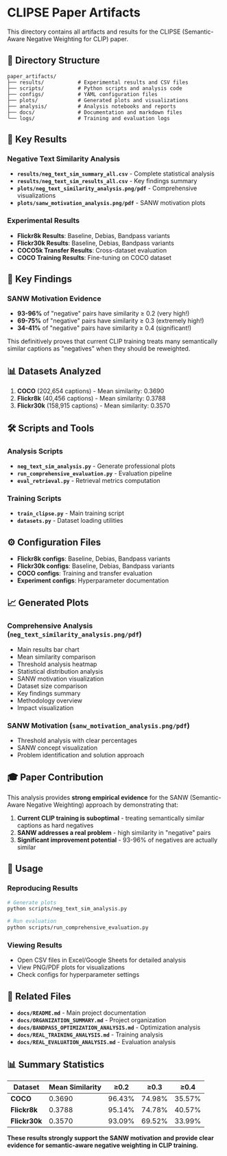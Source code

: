 # CLIPSE Paper Artifacts

This directory contains all artifacts and results for the CLIPSE (Semantic-Aware Negative Weighting for CLIP) paper.

## 📁 Directory Structure

```
paper_artifacts/
├── results/           # Experimental results and CSV files
├── scripts/           # Python scripts and analysis code
├── configs/           # YAML configuration files
├── plots/             # Generated plots and visualizations
├── analysis/          # Analysis notebooks and reports
├── docs/              # Documentation and markdown files
└── logs/              # Training and evaluation logs
```

## 🎯 Key Results

### Negative Text Similarity Analysis
- **`results/neg_text_sim_summary_all.csv`** - Complete statistical analysis
- **`results/neg_text_sim_results_all.csv`** - Key findings summary
- **`plots/neg_text_similarity_analysis.png/pdf`** - Comprehensive visualizations
- **`plots/sanw_motivation_analysis.png/pdf`** - SANW motivation plots

### Experimental Results
- **Flickr8k Results**: Baseline, Debias, Bandpass variants
- **Flickr30k Results**: Baseline, Debias, Bandpass variants  
- **COCO5k Transfer Results**: Cross-dataset evaluation
- **COCO Training Results**: Fine-tuning on COCO dataset

## 🔬 Key Findings

### SANW Motivation Evidence
- **93-96%** of "negative" pairs have similarity ≥ 0.2 (very high!)
- **69-75%** of "negative" pairs have similarity ≥ 0.3 (extremely high!)
- **34-41%** of "negative" pairs have similarity ≥ 0.4 (significant!)

This definitively proves that current CLIP training treats many semantically similar captions as "negatives" when they should be reweighted.

## 📊 Datasets Analyzed

1. **COCO** (202,654 captions) - Mean similarity: 0.3690
2. **Flickr8k** (40,456 captions) - Mean similarity: 0.3788  
3. **Flickr30k** (158,915 captions) - Mean similarity: 0.3570

## 🛠️ Scripts and Tools

### Analysis Scripts
- **`neg_text_sim_analysis.py`** - Generate professional plots
- **`run_comprehensive_evaluation.py`** - Evaluation pipeline
- **`eval_retrieval.py`** - Retrieval metrics computation

### Training Scripts
- **`train_clipse.py`** - Main training script
- **`datasets.py`** - Dataset loading utilities

## ⚙️ Configuration Files

- **Flickr8k configs**: Baseline, Debias, Bandpass variants
- **Flickr30k configs**: Baseline, Debias, Bandpass variants
- **COCO configs**: Training and transfer evaluation
- **Experiment configs**: Hyperparameter documentation

## 📈 Generated Plots

### Comprehensive Analysis (`neg_text_similarity_analysis.png/pdf`)
- Main results bar chart
- Mean similarity comparison
- Threshold analysis heatmap
- Statistical distribution analysis
- SANW motivation visualization
- Dataset size comparison
- Key findings summary
- Methodology overview
- Impact visualization

### SANW Motivation (`sanw_motivation_analysis.png/pdf`)
- Threshold analysis with clear percentages
- SANW concept visualization
- Problem identification and solution approach

## 🎓 Paper Contribution

This analysis provides **strong empirical evidence** for the SANW (Semantic-Aware Negative Weighting) approach by demonstrating that:

1. **Current CLIP training is suboptimal** - treating semantically similar captions as hard negatives
2. **SANW addresses a real problem** - high similarity in "negative" pairs
3. **Significant improvement potential** - 93-96% of negatives are actually similar

## 📝 Usage

### Reproducing Results
```bash
# Generate plots
python scripts/neg_text_sim_analysis.py

# Run evaluation
python scripts/run_comprehensive_evaluation.py
```

### Viewing Results
- Open CSV files in Excel/Google Sheets for detailed analysis
- View PNG/PDF plots for visualizations
- Check configs for hyperparameter settings

## 🔗 Related Files

- **`docs/README.md`** - Main project documentation
- **`docs/ORGANIZATION_SUMMARY.md`** - Project organization
- **`docs/BANDPASS_OPTIMIZATION_ANALYSIS.md`** - Optimization analysis
- **`docs/REAL_TRAINING_ANALYSIS.md`** - Training analysis
- **`docs/REAL_EVALUATION_ANALYSIS.md`** - Evaluation analysis

## 📊 Summary Statistics

| Dataset | Mean Similarity | ≥0.2 | ≥0.3 | ≥0.4 |
|---------|----------------|------|------|-------|
| **COCO** | 0.3690 | 96.43% | 74.98% | 35.57% |
| **Flickr8k** | 0.3788 | 95.14% | 74.78% | 40.57% |
| **Flickr30k** | 0.3570 | 93.09% | 69.52% | 33.99% |

**These results strongly support the SANW motivation and provide clear evidence for semantic-aware negative weighting in CLIP training.**
